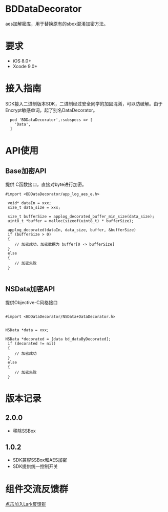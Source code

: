 # BDDataDecorator

aes加解密库，用于替换原有的sbox混淆加密方法。

# 要求

- iOS 8.0+
- Xcode 9.0+

# 接入指南

SDK接入二进制版本SDK，二进制经过安全同学的加固混淆，可以防破解。由于Encrypt敏感单词，起了别名DataDecorator。


```
  pod 'BDDataDecorator',:subspecs => [
    'Data',
  ]

```

# API使用

## Base加密API

提供 C函数接口，直接对byte进行加密。


```
#import <BDDataDecorator/app_log_aes_e.h>

 void* dataIn = xxx;
 size_t data_size = xxx;

 size_t bufferSize = applog_decorated_buffer_min_size(data_size);
 uint8_t *buffer = malloc(sizeof(uint8_t) * bufferSize);

 applog_decorated(dataIn, data_size, buffer, &bufferSize)
 if (bufferSize > 0)
 {
    // 加密成功，加密数据为 buffer[0 -> bufferSize]
 }
 else
 {
    // 加密失败
 }
 
```



## NSData加密API

提供Objective-C风格接口


```

#import <BDDataDecorator/NSData+DataDecorator.h>


NSData *data = xxx;

NSData *decorated = [data bd_dataByDecorated];
 if (decorated != nil)
 {
    // 加密成功
 }
 else
 {
    // 加密失败
 }
```


# 版本记录

## 2.0.0

- 移除SSBox

## 1.0.2

- SDK兼容SSBox和AES加密
- SDK提供统一控制开关

# 组件交流反馈群

[点击加入Lark反馈群](lark://client/chatchatId=6756438850987393288)


